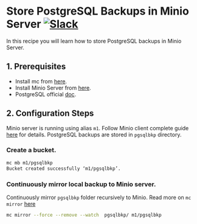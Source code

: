 # Store PostgreSQL Backups in Minio Server [![Slack](https://slack.minio.io/slack?type=svg)](https://slack.minio.io)

In this recipe you will learn how to store PostgreSQL backups in Minio Server.

## 1. Prerequisites

* Install mc from [here](https://docs.minio.io/docs/minio-client-quickstart-guide).
* Install Minio Server from [here](https://docs.minio.io/docs/minio ).
* PostgreSQL official [doc](https://www.postgresql.org/docs/).
 
## 2. Configuration Steps

Minio server is running using alias ``m1``. Follow Minio client complete guide [here](https://docs.minio.io/docs/minio-client-complete-guide) for details. PostgreSQL  backups are stored in ``pgsqlbkp`` directory.

### Create a bucket.

```sh
mc mb m1/pgsqlbkp
Bucket created successfully ‘m1/pgsqlbkp’.

```

### Continuously mirror local backup to Minio server.

Continuously mirror ``pgsqlbkp`` folder recursively to Minio. Read more on ``mc mirror`` [here](https://docs.minio.io/docs/minio-client-complete-guide#mirror) 

```sh
mc mirror --force --remove --watch  pgsqlbkp/ m1/pgsqlbkp
```


